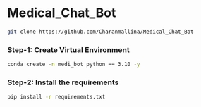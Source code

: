 # Medical_Chat_Bot

```bash
git clone https://github.com/Charanmallina/Medical_Chat_Bot
```
### Step-1: Create Virtual Environment

```bash
conda create -n medi_bot python == 3.10 -y
```

### Step-2: Install the requirements 

```bash
pip install -r requirements.txt
```

